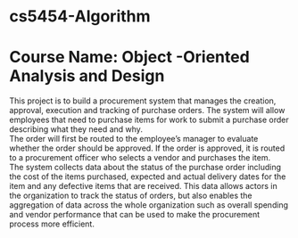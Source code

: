 # cs5454-Algorithm

# Course Name: Object -Oriented Analysis and Design 

This project is to build a procurement system that manages the creation, approval, execution and tracking of purchase orders.     The system will allow employees that need to purchase items for work to submit a purchase order describing what they need and why.  
The order will first be routed to the employee’s manager to evaluate whether the order should be approved. If the order is approved, it is routed to a procurement officer who selects a vendor and purchases the item.  
The system collects data about the status of the purchase order including the cost of the items purchased, expected and actual delivery dates for the item and any defective items that are received. This data allows actors in the organization to track the status of orders, but also enables the aggregation of data across the whole organization such as overall spending and vendor performance that can be used to make the procurement process more efficient.
